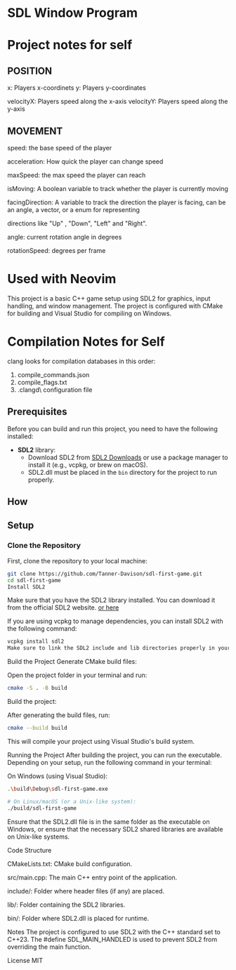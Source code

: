 # SDL Window Program

# Project notes for self

## POSITION

x: Players x-coordinets
y: Players y-coordinates

velocityX: Players speed along the x-axis
velocityY: Players speed along the y-axis

## MOVEMENT

speed: the base speed of the player

acceleration: How quick the player can change speed

maxSpeed: the max speed the player can reach

isMoving: A boolean variable to track whether the player is currently moving

facingDirection: A variable to track the direction the player is facing, can be an angle, a vector, or a enum for representing

directions like "Up" , "Down", "Left" and "Right".

angle: current rotation angle in degrees

rotationSpeed: degrees per frame

# Used with Neovim

This project is a basic C++ game setup using SDL2 for graphics, input handling, and window management. The project is configured with CMake for building and Visual Studio for compiling on Windows.

# Compilation Notes for Self

clang looks for compilation databases in this order:

1. compile_commands.json
2. compile_flags.txt
3. .clangd\ configuration file

## Prerequisites

Before you can build and run this project, you need to have the following installed:

- **SDL2** library:
  - Download SDL2 from [SDL2 Downloads](https://www.libsdl.org/download-2.0.php) or use a package manager to install it (e.g., vcpkg, or brew on macOS).
  - SDL2.dll must be placed in the `bin` directory for the project to run properly.

## How

## Setup

### Clone the Repository

First, clone the repository to your local machine:

```bash
git clone https://github.com/Tanner-Davison/sdl-first-game.git
cd sdl-first-game
Install SDL2
```

Make sure that you have the SDL2 library installed. You can download it from the official SDL2 website. [or here](https://github.com/libsdl-org/SDL/releases)

If you are using vcpkg to manage dependencies, you can install SDL2 with the following command:

```bash
vcpkg install sdl2
Make sure to link the SDL2 include and lib directories properly in your project if you're not using a package manager.
```

Build the Project
Generate CMake build files:

Open the project folder in your terminal and run:

```bash
cmake -S . -B build
```

Build the project:

After generating the build files, run:

```bash
cmake --build build
```

This will compile your project using Visual Studio's build system.

Running the Project
After building the project, you can run the executable. Depending on your setup, run the following command in your terminal:

On Windows (using Visual Studio):

```bash
.\build\Debug\sdl-first-game.exe
```

```bash
# On Linux/macOS (or a Unix-like system):
./build/sdl-first-game
```

Ensure that the SDL2.dll file is in the same folder as the executable on Windows, or ensure that the necessary SDL2 shared libraries are available on Unix-like systems.

Code Structure

CMakeLists.txt: CMake build configuration.

src/main.cpp: The main C++ entry point of the application.

include/: Folder where header files (if any) are placed.

lib/: Folder containing the SDL2 libraries.

bin/: Folder where SDL2.dll is placed for runtime.

Notes
The project is configured to use SDL2 with the C++ standard set to C++23.
The #define SDL_MAIN_HANDLED is used to prevent SDL2 from overriding the main function.

License
MIT
